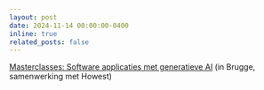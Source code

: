 ```yaml
---
layout: post
date: 2024-11-14 00:00:00-0400
inline: true
related_posts: false
---
```


[Masterclasses: Software applicaties met generatieve AI](https://www.howest.be/nl/opleidingen/navormingen/masterclass-software-applicaties-met-generatieve-ai#algemeen) (in Brugge, samenwerking met Howest)